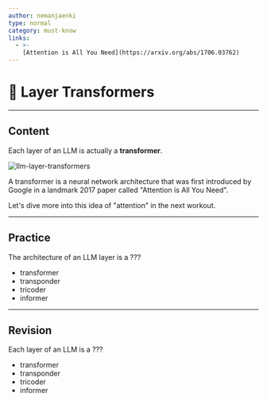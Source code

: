 ```yaml
---
author: nemanjaenki
type: normal
category: must-know
links:
  - >-
    [Attention is All You Need](https://arxiv.org/abs/1706.03762)
---
```


# 🧠 Layer Transformers

---

## Content

Each layer of an LLM is actually a **transformer**.

![llm-layer-transformers](https://img.enkipro.com/af1e642f858c2d83d8c4c210d2fd93a0.png)

A transformer is a neural network architecture that was first introduced by Google in a landmark 2017 paper called "Attention is All You Need".

Let's dive more into this idea of "attention" in the next workout.

---

## Practice

The architecture of an LLM layer is a ???

- transformer
- transponder
- tricoder
- informer

---

## Revision

Each layer of an LLM is a ???

- transformer
- transponder
- tricoder
- informer
